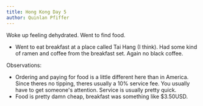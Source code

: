 ```yaml
---
title: Hong Kong Day 5
author: Quinlan Pfiffer
---
```


Woke up feeling dehydrated. Went to find food.

* Went to eat breakfast at a place called Tai Hang (I think). Had some kind of
  ramen and coffee from the breakfast set. Again no black coffee.

Observations:

* Ordering and paying for food is a little different here than in America. Since
  theres no tipping, theres usually a 10% service fee. You usually have to get
someone's attention. Service is usually pretty quick.
* Food is pretty damn cheap, breakfast was something like $3.50USD.
